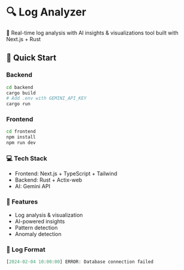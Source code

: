# 🔍 Log Analyzer

👀 Real-time log analysis with AI insights & visualizations tool built with Next.js + Rust 

## 🚀 Quick Start

### Backend
```bash
cd backend
cargo build
# Add .env with GEMINI_API_KEY
cargo run
```
### Frontend
```bash
cd frontend
npm install
npm run dev
```

### 💻 Tech Stack

- Frontend: Next.js + TypeScript + Tailwind
- Backend: Rust + Actix-web
- AI: Gemini API

### 📝 Features

- Log analysis & visualization
- AI-powered insights
- Pattern detection
- Anomaly detection

### 📄 Log Format

```js
[2024-02-04 10:00:00] ERROR: Database connection failed
```
